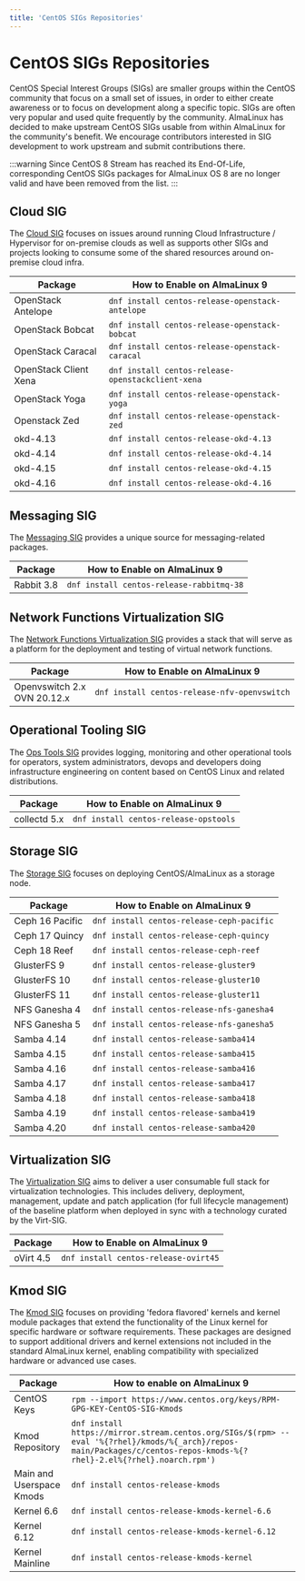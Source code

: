 ```yaml
---
title: 'CentOS SIGs Repositories'
---
```


# CentOS SIGs Repositories

CentOS Special Interest Groups (SIGs) are smaller groups within the CentOS community that focus on a small set of issues, in order to either create awareness or to focus on development along a specific topic. SIGs are often very popular and used quite frequently by the community. AlmaLinux has decided to make upstream CentOS SIGs usable from within AlmaLinux for the community's benefit. We encourage contributors interested in SIG development to work upstream and submit contributions there.

:::warning
Since CentOS 8 Stream has reached its End-Of-Life, corresponding CentOS SIGs packages for AlmaLinux OS 8 are no longer valid and have been removed from the list.
:::

## Cloud SIG

The [Cloud SIG](https://sigs.centos.org/cloud) focuses on issues around running Cloud Infrastructure / Hypervisor
for on-premise clouds as well as supports other SIGs and projects looking to consume some of the shared resources around on-premise cloud infra.

| Package | How to Enable on AlmaLinux 9 |
| --- | --- |
| OpenStack Antelope | `dnf install centos-release-openstack-antelope` |
| OpenStack Bobcat | `dnf install centos-release-openstack-bobcat` |
| OpenStack Caracal | `dnf install centos-release-openstack-caracal` |
| OpenStack Client Xena | `dnf install centos-release-openstackclient-xena` |
| OpenStack Yoga | `dnf install centos-release-openstack-yoga` |
| Openstack Zed | `dnf install centos-release-openstack-zed` |
| okd-4.13 | `dnf install centos-release-okd-4.13` |
| okd-4.14 | `dnf install centos-release-okd-4.14` |
| okd-4.15 | `dnf install centos-release-okd-4.15` |
| okd-4.16 | `dnf install centos-release-okd-4.16` |

## Messaging SIG

The [Messaging SIG](https://wiki.centos.org/SpecialInterestGroup/Messaging) provides a unique source for messaging-related packages.

| Package | How to Enable on AlmaLinux 9 |
| --- | --- |
| Rabbit 3.8 | `dnf install centos-release-rabbitmq-38` |

## Network Functions Virtualization SIG

The [Network Functions Virtualization SIG](https://sigs.centos.org/nfv) provides a stack that will serve as a platform for the deployment and testing of virtual network functions.

| Package | How to Enable on AlmaLinux 9 |
| --- | --- |
| Openvswitch 2.x <br> OVN 20.12.x | `dnf install centos-release-nfv-openvswitch` |

## Operational Tooling SIG

The [Ops Tools SIG](https://wiki.centos.org/SpecialInterestGroup/OpsTools) provides logging, monitoring and other operational tools for operators, system administrators, devops and developers doing infrastructure engineering on content based on CentOS Linux and related distributions.

| Package | How to Enable on AlmaLinux 9 |
| --- | --- |
| collectd 5.x | `dnf install centos-release-opstools` |

## Storage SIG

The [Storage SIG](https://sigs.centos.org/storage) focuses on deploying CentOS/AlmaLinux as a storage node.

| Package | How to Enable on AlmaLinux 9 |
| --- | --- |
| Ceph 16 Pacific | `dnf install centos-release-ceph-pacific` |
| Ceph 17 Quincy | `dnf install centos-release-ceph-quincy` |
| Ceph 18 Reef | `dnf install centos-release-ceph-reef` |
| GlusterFS 9 | `dnf install centos-release-gluster9` |
| GlusterFS 10 | `dnf install centos-release-gluster10` |
| GlusterFS 11 | `dnf install centos-release-gluster11` |
| NFS Ganesha 4 | `dnf install centos-release-nfs-ganesha4` |
| NFS Ganesha 5 | `dnf install centos-release-nfs-ganesha5` |
| Samba 4.14 | `dnf install centos-release-samba414` |
| Samba 4.15 | `dnf install centos-release-samba415` |
| Samba 4.16 | `dnf install centos-release-samba416` |
| Samba 4.17 | `dnf install centos-release-samba417` |
| Samba 4.18 | `dnf install centos-release-samba418` |
| Samba 4.19 | `dnf install centos-release-samba419`|
| Samba 4.20 | `dnf install centos-release-samba420` |

## Virtualization SIG

The [Virtualization SIG](https://sigs.centos.org/virt) aims to deliver a user consumable full stack for virtualization technologies. This includes delivery, deployment, management, update and patch application (for full lifecycle management) of the baseline platform when deployed in sync with a technology curated by the Virt-SIG.

| Package | How to Enable on AlmaLinux 9 |
| --- | --- |
| oVirt 4.5 | `dnf install centos-release-ovirt45` |

## Kmod SIG

The [Kmod SIG](https://sigs.centos.org/kmods/) focuses on providing 'fedora flavored' kernels and kernel module packages that extend the functionality of the Linux kernel for specific hardware or software requirements. These packages are designed to support additional drivers and kernel extensions not included in the standard AlmaLinux kernel, enabling compatibility with specialized hardware or advanced use cases.

|Package | How to enable on AlmaLinux 9 |
| --- | --- |
| CentOS Keys | `rpm --import https://www.centos.org/keys/RPM-GPG-KEY-CentOS-SIG-Kmods` |
| Kmod Repository | `dnf install https://mirror.stream.centos.org/SIGs/$(rpm> --eval '%{?rhel}/kmods/%{_arch}/repos-main/Packages/c/centos-repos-kmods-%{?rhel}-2.el%{?rhel}.noarch.rpm')` |
| Main and Userspace Kmods | `dnf install centos-release-kmods` |
| Kernel 6.6 | `dnf install centos-release-kmods-kernel-6.6` |
| Kernel 6.12 | `dnf install centos-release-kmods-kernel-6.12` |
| Kernel Mainline | `dnf install centos-release-kmods-kernel` |
